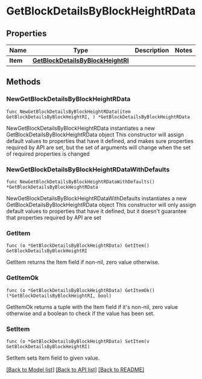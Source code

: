 # GetBlockDetailsByBlockHeightRData

## Properties

Name | Type | Description | Notes
------------ | ------------- | ------------- | -------------
**Item** | [**GetBlockDetailsByBlockHeightRI**](GetBlockDetailsByBlockHeightRI.md) |  | 

## Methods

### NewGetBlockDetailsByBlockHeightRData

`func NewGetBlockDetailsByBlockHeightRData(item GetBlockDetailsByBlockHeightRI, ) *GetBlockDetailsByBlockHeightRData`

NewGetBlockDetailsByBlockHeightRData instantiates a new GetBlockDetailsByBlockHeightRData object
This constructor will assign default values to properties that have it defined,
and makes sure properties required by API are set, but the set of arguments
will change when the set of required properties is changed

### NewGetBlockDetailsByBlockHeightRDataWithDefaults

`func NewGetBlockDetailsByBlockHeightRDataWithDefaults() *GetBlockDetailsByBlockHeightRData`

NewGetBlockDetailsByBlockHeightRDataWithDefaults instantiates a new GetBlockDetailsByBlockHeightRData object
This constructor will only assign default values to properties that have it defined,
but it doesn't guarantee that properties required by API are set

### GetItem

`func (o *GetBlockDetailsByBlockHeightRData) GetItem() GetBlockDetailsByBlockHeightRI`

GetItem returns the Item field if non-nil, zero value otherwise.

### GetItemOk

`func (o *GetBlockDetailsByBlockHeightRData) GetItemOk() (*GetBlockDetailsByBlockHeightRI, bool)`

GetItemOk returns a tuple with the Item field if it's non-nil, zero value otherwise
and a boolean to check if the value has been set.

### SetItem

`func (o *GetBlockDetailsByBlockHeightRData) SetItem(v GetBlockDetailsByBlockHeightRI)`

SetItem sets Item field to given value.



[[Back to Model list]](../README.md#documentation-for-models) [[Back to API list]](../README.md#documentation-for-api-endpoints) [[Back to README]](../README.md)


